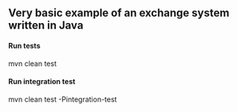 ## Very basic example of an exchange system written in Java

#### Run tests
mvn clean test

#### Run integration test
mvn clean test -Pintegration-test
